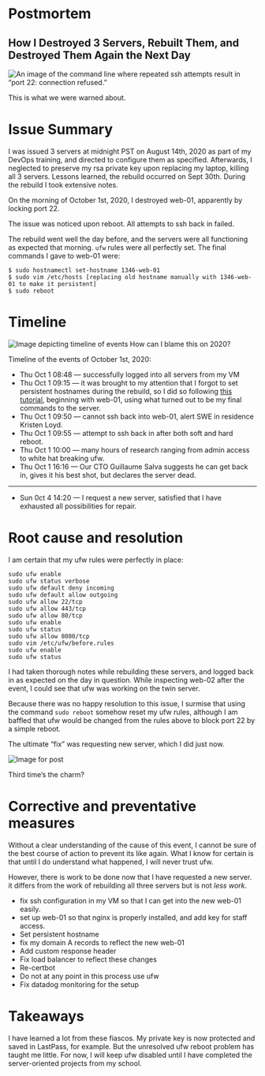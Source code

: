 # Postmortem

## How I Destroyed 3 Servers, Rebuilt Them, and Destroyed Them Again the Next Day

![An image of the command line where repeated ssh attempts result in “port 22: connection refused.”](https://miro.medium.com/max/2104/1*aNsuz7CGA7AGQ9LdjY4xlA.png)

This is what we were warned about.

# Issue Summary

I was issued 3 servers at midnight PST on August 14th, 2020 as part of my DevOps training, and directed to configure them as specified. Afterwards, I neglected to preserve my rsa private key upon replacing my laptop, killing all 3 servers. Lessons learned, the rebuild occurred on Sept 30th. During the rebuild I took extensive notes.

On the morning of October 1st, 2020, I destroyed web-01, apparently by locking port 22.

The issue was noticed upon reboot. All attempts to ssh back in failed.

The rebuild went well the day before, and the servers were all functioning as expected that morning. `ufw` rules were all perfectly set. The final commands I gave to web-01 were:

    $ sudo hostnamectl set-hostname 1346-web-01  
    $ sudo vim /etc/hosts [replacing old hostname manually with 1346-web-01 to make it persistent]  
    $ sudo reboot

# Timeline

![Image depicting timeline of events](https://miro.medium.com/max/4300/1*OytaPdQPJlcdWL6OgTG4eQ.png)
How can I blame this on 2020?

Timeline of the events of October 1st, 2020:

-   Thu Oct 1 08:48 — successfully logged into all servers from my VM
-   Thu Oct 1 09:15 — it was brought to my attention that I forgot to set persistent hostnames during the rebuild, so I did so following [this tutorial](https://www.cyberciti.biz/faq/ubuntu-18-04-lts-change-hostname-permanently/), beginning with web-01, using what turned out to be my final commands to the server.
-   Thu Oct 1 09:50 — cannot ssh back into web-01, alert SWE in residence Kristen Loyd.
-   Thu Oct 1 09:55 — attempt to ssh back in after both soft and hard reboot.
-   Thu Oct 1 10:00 — many hours of research ranging from admin access to white hat breaking ufw.
-   Thu Oct 1 16:16 — Our CTO Guillaume Salva suggests he can get back in, gives it his best shot, but declares the server dead.

----------

-   Sun 0ct 4 14:20 — I request a new server, satisfied that I have exhausted all possibilities for repair.

# Root cause and resolution

I am certain that my ufw rules were perfectly in place:

    sudo ufw enable  
    sudo ufw status verbose  
    sudo ufw default deny incoming  
    sudo ufw default allow outgoing  
    sudo ufw allow 22/tcp  
    sudo ufw allow 443/tcp  
    sudo ufw allow 80/tcp  
    sudo ufw enable  
    sudo ufw status  
    sudo ufw allow 8080/tcp  
    sudo vim /etc/ufw/before.rules  
    sudo ufw enable   
    sudo ufw status

I had taken thorough notes while rebuilding these servers, and logged back in as expected on the day in question. While inspecting web-02 after the event, I could see that ufw was working on the twin server.

Because there was no happy resolution to this issue, I surmise that using the command `sudo reboot` somehow reset my ufw rules, although I am baffled that ufw would be changed from the rules above to block port 22 by a simple reboot.

The ultimate “fix” was requesting new server, which I did just now.

![Image for post](https://miro.medium.com/max/1156/1*Bf2aYwg9YvEen26rK8RDig.png)

Third time’s the charm?

# Corrective and preventative measures

Without a clear understanding of the cause of this event, I cannot be sure of the best course of action to prevent its like again. What I know for certain is that until I do understand what happened, I will never trust ufw.

However, there is work to be done now that I have requested a new server. it differs from the work of rebuilding all three servers but is not _less work_.

-   fix ssh configuration in my VM so that I can get into the new web-01 easily.
-   set up web-01 so that nginx is properly installed, and add key for staff access.
-   Set persistent hostname
-   fix my domain A records to reflect the new web-01
-   Add custom response header
-   Fix load balancer to reflect these changes
-   Re-certbot
-   Do not at any point in this process use ufw
-   Fix datadog monitoring for the setup

# Takeaways

I have learned a lot from these fiascos. My private key is now protected and saved in LastPass, for example. But the unresolved ufw reboot problem has taught me little. For now, I will keep ufw disabled until I have completed the server-oriented projects from my school.


